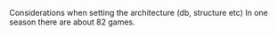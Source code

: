 Considerations when setting the architecture (db, structure etc) 
In one season there are about 82 games.
